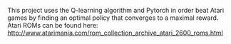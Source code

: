 This project uses the Q-learning algorithm and Pytorch in order beat Atari games by finding an optimal policy that converges to a maximal reward. Atari ROMs can be found here: http://www.atarimania.com/rom_collection_archive_atari_2600_roms.html 
